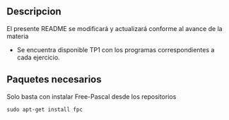 ﻿Descripcion
-----------

El presente README se modificará y actualizará conforme al avance de la materia

- Se encuentra disponible TP1 con los programas correspondientes a cada ejercicio.

Paquetes necesarios
-------------------

Solo basta con instalar Free-Pascal desde los repositorios

    sudo apt-get install fpc

